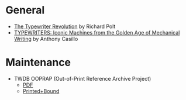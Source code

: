 <!-- TITLE: Books -->
<!-- SUBTITLE: Recommended Typewriter Books -->

# General
* [The Typewriter Revolution](http://www.typewriterrevolution.com) by Richard Polt
* [TYPEWRITERS: Iconic Machines from the Golden Age of Mechanical Writing](http://amzn.com/1452154880) by Anthony Casillo
# Maintenance
* TWDB OOPRAP (Out-of-Print Reference Archive Project)
  * [PDF](https://sellfy.com/twdb)
  * [Printed+Bound](https://www.thebookpatch.com/BookStoreResults?search=Theodore+Munk&ddl=authors)